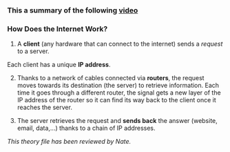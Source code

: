 ### This a summary of the following [video](https://www.youtube.com/watch?v=7_LPdttKXPc)

### How Does the Internet Work?

1. A **client** (any hardware that can connect to the internet) sends a *request* to a server. 

  Each client has a unique **IP address**.

2. Thanks to a network of cables connected via **routers**, the request moves towards its destination (the server) to retrieve information. Each time it goes through a different router, the signal gets a new layer of the IP address of the router so it can find its way back to the client once it reaches the server.

3. The server retrieves the request and **sends back** the answer (website, email, data,...) thanks to a chain of IP addresses.







*This theory file has been reviewed by Nate.*
